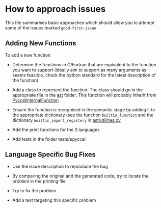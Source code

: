 # How to approach issues

This file summarises basic approaches which should allow you to attempt some of the issues marked `good-first-issue`

## Adding New Functions

To add a new function:

- Determine the functions in C/Fortran that are equivalent to the function you want to support (ideally aim to support as many arguments as seems feasible, check the python standard for the latest description of the function)

- Add a class to represent the function. The class should go in the appropriate file in the [ast](../pyccel/ast) folder. This function will probably inherit from [PyccelInternalFunction](../pyccel/ast/internals.py)

- Ensure the function is recognised in the semantic stage by adding it to the appropriate dictionary (see the function `builtin_function` and the dictionary `builtin_import_registery` in [ast/utilities.py](../pyccel/ast/utilities.py)

- Add the print functions for the 3 languages

- Add tests in the folder tests/epyccel

## Language Specific Bug Fixes

- Use the issue description to reproduce the bug

- By comparing the original and the generated code, try to locate the problem in the printing file

- Try to fix the problem

- Add a test targeting this specific problem
